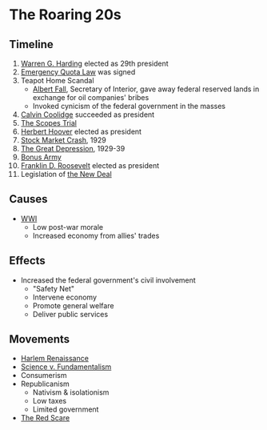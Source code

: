 # The Roaring 20s
## Timeline
1. [Warren G. Harding](../people/harding_warren.md) elected as 29th president
2. [Emergency Quota Law](../policies/emergency_quota_law.md) was signed
3. Teapot Home Scandal
    - <ins>Albert Fall</ins>, Secretary of Interior, gave away federal reserved lands in exchange for oil companies' bribes
    - Invoked cynicism of the federal government in the masses
5. [Calvin Coolidge](../people/coolidge_calvin.md) succeeded as president
6. [The Scopes Trial](../events/scopes_trial.md)
7. [Herbert Hoover](../people/hoover_herbert.md) elected as president
8. [Stock Market Crash](../events/stock_market_crash.md), 1929
9. [The Great Depression](../events/great_depression.md), 1929-39
10. [Bonus Army](../events/bonus_march.md)
11. [Franklin D. Roosevelt](../people/roosevelt_franklin.md) elected as president
12. Legislation of [the New Deal](../policies/new_deal.md)

## Causes
- [WWI](../events/wwi.md)
    - Low post-war morale
    - Increased economy from allies' trades

## Effects
- Increased the federal government's civil involvement
    - "Safety Net"
    - Intervene economy
    - Promote general welfare
    - Deliver public services

## Movements
- [Harlem Renaissance](../events/harlem_renaissance.md)
- [Science v. Fundamentalism](../events/scopes_trial.md)
- Consumerism
- Republicanism
    - Nativism & isolationism
    - Low taxes
    - Limited government
- [The Red Scare](../events/red_scare.md)
